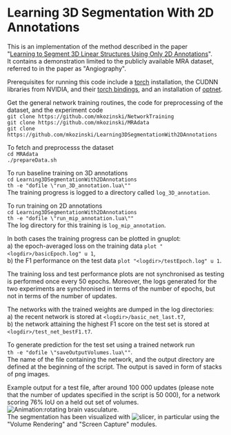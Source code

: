 # Learning 3D Segmentation With 2D Annotations
This is an implementation of the method described in the paper  
"[Learning to Segment 3D Linear Structures Using Only 2D Annotations](https://infoscience.epfl.ch/record/256857)".  
It contains a demonstration limited to the publicly available MRA dataset, referred to in the paper as "Angiography".

Prerequisites for running this code include a [torch](http://torch.ch/docs/getting-started.html) installation, the CUDNN libraries from NVIDIA, and their [torch bindings](https://github.com/soumith/cudnn.torch), 
and an installation of [optnet](https://github.com/fmassa/optimize-net).

Get the general network training routines, the code for preprocessing of the dataset, and the experiment code  
`git clone https://github.com/mkozinski/NetworkTraining`  
`git clone https://github.com/mkozinski/MRAdata`  
`git clone https://github.com/mkozinski/Learning3DSegmentationWith2DAnnotations`  

To fetch and preprocesss the dataset  
`cd MRAdata`  
`./prepareData.sh`

To run baseline training on 3D annotations  
`cd Learning3DSegmentationWith2DAnnotations`  
`th -e "dofile \"run_3D_annotation.lua\""`  
The training progress is logged to a directory called `log_3D_annotation`.

To run training on 2D annotations  
`cd Learning3DSegmentationWith2DAnnotations`  
`th -e "dofile \"run_mip_annotation.lua\""`  
The log directory for this training is `log_mip_annotation`.

In both cases the training progress can be plotted in gnuplot:  
a) the epoch-averaged loss on the training data `plot "<logdir>/basicEpoch.log" u 1`,  
b) the F1 performance on the test data `plot "<logdir>/testEpoch.log" u 1`.

The training loss and test performance plots are not synchronised as testing is performed once every 50 epochs.
Moreover, the logs generated for the two experiments are synchronised in terms of the number of epochs, but not in terms of the number of updates.

The networks with the trained weights are dumped in the log directories:  
a) the recent network is stored at `<logdir>/basic_net_last.t7`,  
b) the network attaining the highest F1 score on the test set is stored at `<logdir>/test_net_bestF1.t7`.

To generate prediction for the test set using a trained network run  
`th -e "dofile \"saveOutputVolumes.lua\""`.  
The name of the file containing the network, and the output directory are defined at the beginning of the script.
The output is saved in form of stacks of png images.

Example output for a test file, after around 100 000 updates (please note that the number of updates specified in the script is 50 000), for a network scoring 76% IoU on a held out set of volumes.  
![Animation:rotating brain vasculature.](http://documents.epfl.ch/users/k/ko/kozinski/www/brain_vasculature.aa)  
The segmentation has been visualized with ![slicer](https://www.slicer.org/), in particular using the "Volume Rendering" and "Screen Capture" modules.
